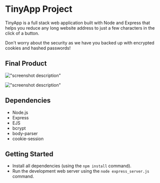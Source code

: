 # TinyApp Project

TinyApp is a full stack web application built with Node and Express that helps you reduce any long website address to just a few characters in the click of a button.

Don't worry about the security as we have you backed up with encrypted cookies and hashed passwords!


## Final Product

!["screenshot description"](#)

!["screenshot description"](#)

## Dependencies

- Node.js
- Express
- EJS
- bcrypt
- body-parser
- cookie-session

## Getting Started

- Install all dependencies (using the `npm install` command).
- Run the development web server using the `node express_server.js` command.